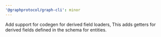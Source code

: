 ```yaml
---
'@graphprotocol/graph-cli': minor
---
```


Add support for codegen for derived field loaders, This adds getters for derived fields defined in
the schema for entities.

